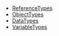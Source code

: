<!-- index -->
## 
* [ReferenceTypes](ReferenceTypes/readme.md)
* [ObjectTypes](ObjectTypes/readme.md)
* [DataTypes](DataTypes/readme.md)
* [VariableTypes](VariableTypes/readme.md)
